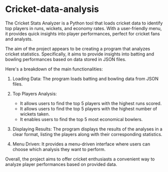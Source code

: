 # Cricket-data-analysis
The Cricket Stats Analyzer is a Python tool that loads cricket data to identify top players in runs, wickets, and economy rates. With a user-friendly menu, it provides quick insights into player performances, perfect for cricket fans and analysts.

The aim of the project appears to be creating a program that analyzes cricket statistics. Specifically, it aims to provide insights into batting and bowling performances based on data stored in JSON files.

Here's a breakdown of the main functionalities:

1. Loading Data: The program loads batting and bowling data from JSON files.

2. Top Players Analysis:
   - It allows users to find the top 5 players with the highest runs scored.
   - It allows users to find the top 5 players with the highest number of wickets taken.
   - It enables users to find the top 5 most economical bowlers.

3. Displaying Results: The program displays the results of the analyses in a clear format, listing the players along with their corresponding statistics.

4. Menu Driven: It provides a menu-driven interface where users can choose which analysis they want to perform.

Overall, the project aims to offer cricket enthusiasts a convenient way to analyze player performances based on provided data.
